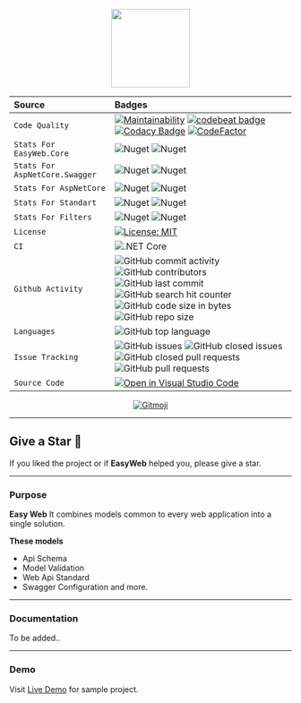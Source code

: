 <p align="center">
  <img src="https://user-images.githubusercontent.com/47147484/164946446-4d7ff237-ad30-40e5-9a13-d3099ac1bd2a.png" style="max-width:100%;" height="140" />
</p>

| Source                         | Badges                                                                                                                                                                                                                                                                                                                                                                                                                                                                                                                                                                                                                                                                                                                                                                                                                                                                                                                       |
|:-------------------------------|:-----------------------------------------------------------------------------------------------------------------------------------------------------------------------------------------------------------------------------------------------------------------------------------------------------------------------------------------------------------------------------------------------------------------------------------------------------------------------------------------------------------------------------------------------------------------------------------------------------------------------------------------------------------------------------------------------------------------------------------------------------------------------------------------------------------------------------------------------------------------------------------------------------------------------------|
| `Code Quality`                 | [![Maintainability](https://api.codeclimate.com/v1/badges/29789eba69c04243cd27/maintainability)](https://codeclimate.com/github/furkandeveloper/EasyWeb/maintainability) [![codebeat badge](https://codebeat.co/badges/a3a5245c-c09d-498f-b4ea-a9b4caf226c7)](https://codebeat.co/projects/github-com-furkandeveloper-easyweb-release) [![Codacy Badge](https://app.codacy.com/project/badge/Grade/9fc9823a1f794959941fb0312a30e4d1)](https://www.codacy.com/gh/furkandeveloper/EasyWeb/dashboard?utm_source=github.com&amp;utm_medium=referral&amp;utm_content=furkandeveloper/EasyWeb&amp;utm_campaign=Badge_Grade) [![CodeFactor](https://www.codefactor.io/repository/github/furkandeveloper/easyweb/badge)](https://www.codefactor.io/repository/github/furkandeveloper/easyweb)                                                                                                                              |
| `Stats For EasyWeb.Core`       | ![Nuget](https://img.shields.io/nuget/dt/EasyWeb.Core?label=Core%20Downloads) ![Nuget](https://img.shields.io/nuget/v/EasyWeb.Core?label=EasyWeb.Core)                                                                                                                                                                                                                                                                                                                                                                                                                                                                                                                                                                                                                                                                                                                                                                       |
| `Stats For AspNetCore.Swagger` | ![Nuget](https://img.shields.io/nuget/dt/EasyWeb.AspNetCore.Swagger?label=AspNetCore.Swagger%20Downloads) ![Nuget](https://img.shields.io/nuget/v/EasyWeb.AspNetCore.Swagger?label=EasyWeb.AspNetCore.Swagger)                                                                                                                                                                                                                                                                                                                                                                                                                                                                                                                                                                                                                                                                                                               |
| `Stats For AspNetCore`         | ![Nuget](https://img.shields.io/nuget/dt/EasyWeb.AspNetCore?label=AspNetCore%20Downloads) ![Nuget](https://img.shields.io/nuget/v/EasyWeb.AspNetCore?label=EasyWeb.AspNetCore)                                                                                                                                                                                                                                                                                                                                                                                                                                                                                                                                                                                                                                                                                                                                               |
| `Stats For Standart`           | ![Nuget](https://img.shields.io/nuget/dt/EasyWeb.AspNetCore.Standarts?label=Standarts%20Downloads) ![Nuget](https://img.shields.io/nuget/v/EasyWeb.AspNetCore.Standarts?label=EasyWeb.AspNetCore.Standarts)                                                                                                                                                                                                                                                                                                                                                                                                                                                                                                                                                                                                                                                                                                                  |
| `Stats For Filters`            | ![Nuget](https://img.shields.io/nuget/dt/EasyWeb.AspNetCore.Filters?label=AspNetCore.Filters%20Downloads) ![Nuget](https://img.shields.io/nuget/v/EasyWeb.AspNetCore.Filters?label=EasyWeb.AspNetCore.Filters)                                                                                                                                                                                                                                                                                                                                                                                                                                                                                                                                                                                                                                                                                                               |
| `License`                      | [![License: MIT](https://img.shields.io/badge/License-MIT-yellow.svg)](https://opensource.org/licenses/MIT)                                                                                                                                                                                                                                                                                                                                                                                                                                                                                                                                                                                                                                                                                                                                                                                                                  |
| `CI`                           | ![.NET Core](https://github.com/furkandeveloper/EasyWeb/workflows/.NET%20Core/badge.svg?branch=master)                                                                                                                                                                                                                                                                                                                                                                                                                                                                                                                                                                                                                                                                                                                                                                                                                       |
| `Github Activity`              | ![GitHub commit activity](https://img.shields.io/github/commit-activity/y/furkandeveloper/EasyWeb) ![GitHub contributors](https://img.shields.io/github/contributors/furkandeveloper/EasyWeb) ![GitHub last commit](https://img.shields.io/github/last-commit/furkandeveloper/EasyWeb) ![GitHub search hit counter](https://img.shields.io/github/search/furkandeveloper/EasyWeb/EasyWeb) ![GitHub code size in bytes](https://img.shields.io/github/languages/code-size/furkandeveloper/EasyWeb) ![GitHub repo size](https://img.shields.io/github/repo-size/furkandeveloper/EasyWeb)                                                                                                                                                                                                                                                                                                                                       |
| `Languages`                    | ![GitHub top language](https://img.shields.io/github/languages/top/furkandeveloper/EasyWeb)                                                                                                                                                                                                                                                                                                                                                                                                                                                                                                                                                                                                                                                                                                                                                                                                                                  |
| `Issue Tracking`               | ![GitHub issues](https://img.shields.io/github/issues/furkandeveloper/EasyWeb) ![GitHub closed issues](https://img.shields.io/github/issues-closed/furkandeveloper/EasyWeb) ![GitHub closed pull requests](https://img.shields.io/github/issues-pr-closed/furkandeveloper/EasyWeb) ![GitHub pull requests](https://img.shields.io/github/issues-pr/furkandeveloper/EasyWeb)                                                                                                                                                                                                                                                                                                                                                                                                                                                                                                                                                  |
| `Source Code`                  | [![Open in Visual Studio Code](https://open.vscode.dev/badges/open-in-vscode.svg)](https://open.vscode.dev/furkandeveloper/EasyWeb)                                                                                                                                                                                                                                                                                                                                                                                                                                                                                                                                                                                                                                                                                                                                                                                          |

<p align="center">
  <a href="https://gitmoji.carloscuesta.me">
    <img src="https://img.shields.io/badge/gitmoji-%20😜%20😍-FFDD67.svg?style=flat-square" alt="Gitmoji">
  </a> 
</p>

***

## Give a Star 🌟
If you liked the project or if **EasyWeb** helped you, please give a star.

***

### Purpose
**Easy Web** It combines models common to every web application into a single solution.

**These models**
- Api Schema
- Model Validation
- Web Api Standard
- Swagger Configuration
and more.
***

### Documentation
To be added..

***

### Demo
Visit [Live Demo](https://easy-web-v1.herokuapp.com/) for sample project.
